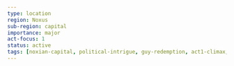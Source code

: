 ```yaml
---
type: location
region: Noxus
sub-region: capital
importance: major
act-focus: 1
status: active
tags: [noxian-capital, political-intrigue, guy-redemption, act1-climax, ancient-tunnels, rhuagh-legacy, mockers]
---
```

